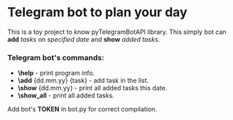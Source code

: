 # Telegram bot to plan your day

This is a toy project to know pyTelegramBotAPI library. 
This simply bot can **add** *tasks* on *specified date* and **show** *added tasks*. 

### Telegram bot's commands:
  * **\help** - print program info.
  * **\add** {dd.mm.yy} {task} - add task in the list.
  * **\show** {dd.mm.yy} - print all added tasks this date.
  * **\show_all** -  print all added tasks.

Add bot's **TOKEN** in bot.py for correct compilation.
